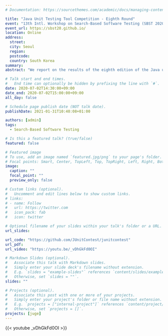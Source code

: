 ```yaml
---
# Documentation: https://sourcethemes.com/academic/docs/managing-content/

title: "Java Unit Testing Tool Competition - Eighth Round"
event: "13th Intl. Workshop on Search-Based Software Testing (SBST 2020)"
event_url: https://sbst20.github.io/
location: Online
address:
  street:
  city: Seoul
  region:
  postcode:
  country: South Korea
summary:
abstract: "We report on the results of the eighth edition of the Java unit testing tool competition. This year, two tools, EvoSuite and Randoop, were executed on a benchmark with (i) new classes under test, selected from open-source software projects, and (ii) the set of classes from one project considered in the previous edition. We relied on an updated infrastructure for the execution of the different tools and the subsequent coverage and mutation analysis based on Docker containers. We considered two different time budgets for test case generation: one an three minutes. This paper describes our methodology and statistical analysis of the results, presents the results achieved by the contestant tools and highlights the challenges we faced during the competition. The paper is available at https://doi.org/10.1145/3387940.3392266."

# Talk start and end times.
#   End time can optionally be hidden by prefixing the line with `#`.
date: 2020-07-02T14:30:00+09:00
date_end: 2020-07-02T15:00:00+09:00
all_day: false

# Schedule page publish date (NOT talk date).
publishDate: 2021-01-31T10:40:08+01:00

authors: [admin]
tags:
  - Search-Based Software Testing

# Is this a featured talk? (true/false)
featured: false

# Featured image
# To use, add an image named `featured.jpg/png` to your page's folder.
# Focal points: Smart, Center, TopLeft, Top, TopRight, Left, Right, BottomLeft, Bottom, BottomRight.
image:
  caption: ""
  focal_point: ""
  preview_only: false

# Custom links (optional).
#   Uncomment and edit lines below to show custom links.
# links:
# - name: Follow
#   url: https://twitter.com
#   icon_pack: fab
#   icon: twitter

# Optional filename of your slides within your talk's folder or a URL.
url_slides:

url_code: "https://github.com/JUnitContest/junitcontest"
url_pdf:
url_video: "https://youtu.be/_vDhGkFd0OI"

# Markdown Slides (optional).
#   Associate this talk with Markdown slides.
#   Simply enter your slide deck's filename without extension.
#   E.g. `slides = "example-slides"` references `content/slides/example-slides.md`.
#   Otherwise, set `slides = ""`.
slides: ""

# Projects (optional).
#   Associate this post with one or more of your projects.
#   Simply enter your project's folder or file name without extension.
#   E.g. `projects = ["internal-project"]` references `content/project/deep-learning/index.md`.
#   Otherwise, set `projects = []`.
projects: [juge]
---
```


{{< youtube _vDhGkFd0OI >}}
